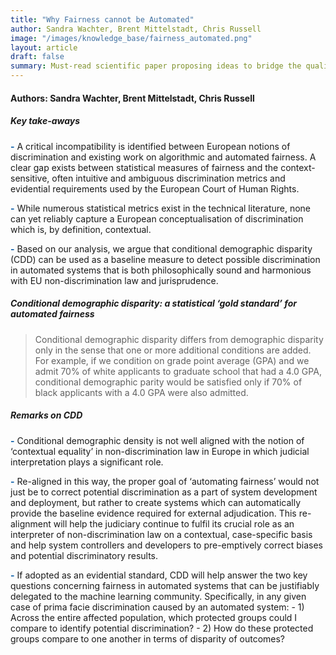 ```yaml
---
title: "Why Fairness cannot be Automated"
author: Sandra Wachter, Brent Mittelstadt, Chris Russell
image: "/images/knowledge_base/fairness_automated.png"
layout: article
draft: false
summary: Must-read scientific paper proposing ideas to bridge the qualitative (legal) and quantitative (statistical) doctrine
---
```


#### **Authors: Sandra Wachter, Brent Mittelstadt, Chris Russell**

##### **Key take-aways**

<span style="color:#005aa7; font-weight: bold;">-</span> A critical incompatibility is identified between European notions of discrimination and existing work on algorithmic and automated fairness. A clear gap exists between statistical measures of fairness and the context-sensitive, often intuitive and ambiguous discrimination metrics and evidential requirements used by the European Court of Human Rights.

<span style="color:#005aa7; font-weight: bold;">-</span> While numerous statistical metrics exist in the technical literature, none can yet reliably capture a European conceptualisation of discrimination which is, by definition, contextual.

<span style="color:#005aa7; font-weight: bold;">-</span> Based on our analysis, we argue that conditional demographic disparity (CDD) can be used as a baseline measure to detect possible discrimination in automated systems that is both philosophically sound and harmonious with EU non-discrimination law and jurisprudence.

##### **Conditional demographic disparity: a statistical ‘gold standard’ for automated fairness**

> Conditional demographic disparity differs from demographic disparity only in the sense that one or more additional conditions are added. For example, if we condition on grade point average (GPA) and we admit 70% of white applicants to graduate school that had a 4.0 GPA, conditional demographic parity would be satisfied only if 70% of black applicants with a 4.0 GPA were also admitted.

##### **Remarks on CDD**

<span style="color:#005aa7; font-weight: bold;">-</span> Conditional demographic density is not well aligned with the notion of ‘contextual equality’ in non-discrimination law in Europe in which judicial interpretation plays a significant role. 

<span style="color:#005aa7; font-weight: bold;">-</span> Re-aligned in this way, the proper goal of ‘automating fairness’ would not just be to correct potential discrimination as a part of system development and deployment, but rather to create systems which can automatically provide the baseline evidence required for external adjudication. This re-alignment will help the judiciary continue to fulfil its crucial role as an interpreter of non-discrimination law on a contextual, case-specific basis and help system controllers and developers to pre-emptively correct biases and potential discriminatory results. 

<span style="color:#005aa7; font-weight: bold;">-</span> If adopted as an evidential standard, CDD will help answer the two key questions concerning fairness in automated systems that can be justifiably delegated to the machine learning community. Specifically, in any given case of prima facie discrimination caused by an automated system: 
    - 1) Across the entire affected population, which protected groups could I compare to identify potential discrimination? 
    - 2) How do these protected groups compare to one another in terms of disparity of outcomes? 





